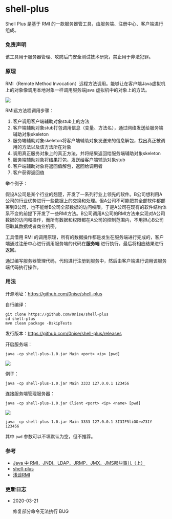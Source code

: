 # shell-plus

Shell Plus 是基于 RMI 的一款服务器管工具，由服务端、注册中心、客户端进行组成。

### 免责声明

该工具用于服务器管理、攻防后门安全测试技术研究，禁止用于非法犯罪。

### 原理

RMI（Remote Method Invocation）远程方法调用。能够让在客户端Java虚拟机上的对象像调用本地对象一样调用服务端java 虚拟机中的对象上的方法。

![](img/1.png)

RMI远方法程调用步骤： 
1. 客户调用客户端辅助对象stub上的方法
2. 客户端辅助对象stub打包调用信息（变量、方法名），通过网络发送给服务端辅助对象skeleton
3. 服务端辅助对象skeleton将客户端辅助对象发送来的信息解包，找出真正被调用的方法以及该方法所在对象
4. 调用真正服务对象上的真正方法，并将结果返回给服务端辅助对象skeleton
5. 服务端辅助对象将结果打包，发送给客户端辅助对象stub
6. 客户端辅助对象将返回值解包，返回给调用者
7. 客户获得返回值

举个例子：

假设A公司是某个行业的翘楚，开发了一系列行业上领先的软件。B公司想利用A公司的行业优势进行一些数据上的交换和处理。但A公司不可能把其全部软件都部署到B公司，也不能给B公司全部数据的访问权限。于是A公司在现有的软件结构体系不变的前提下开发了一些RMI方法。B公司调用A公司的RMI方法来实现对A公司数据的访问和操作，而所有数据和权限都在A公司的控制范围内，不用担心B公司窃取其数据或者商业机密。

工具借用 RMI 的调用原理，所有的数据操作都是发生在服务端进行完成的，客户端通过注册中心进行调用服务端的代码在**服务端** 进行执行，最后将相应结果进行返回。

通过编写服务器管理代码，代码进行注册到服务中，然后由客户端进行调用该服务端代码执行操作。

### 用法

开源地址：<https://github.com/0nise/shell-plus>

自行编译：

```
git clone https://github.com/0nise/shell-plus
cd shell-plus
mvn clean package -DskipTests
```

发行版本：https://github.com/0nise/shell-plus/releases

开启服务端：
```
java -cp shell-plus-1.0.jar Main <port> <ip> [pwd]
```
![](img/2.png)

例子：
```
java -cp shell-plus-1.0.jar Main 3333 127.0.0.1 123456
```
连接服务端管理服务器：
```
java -cp shell-plus-1.0.jar Client <port> <ip> <name> [pwd]
```
![](img/3.png)
```
java -cp shell-plus-1.0.jar Main 3333 127.0.0.1 3I3IF5liOOrw731Y 123456
```

其中 `pwd` 参数可以不填默认为空，但不推荐。

### 参考

- [Java 中 RMI、JNDI、LDAP、JRMP、JMX、JMS那些事儿（上）](https://paper.seebug.org/1091/#rmi)
- [shell-plus](https://github.com/0nise/shell-plus)
- [浅谈RMI](https://blog.csdn.net/wubinghai/article/details/82951769)

### 更新日志

- 2020-03-21

    修复部分命令无法执行 BUG
